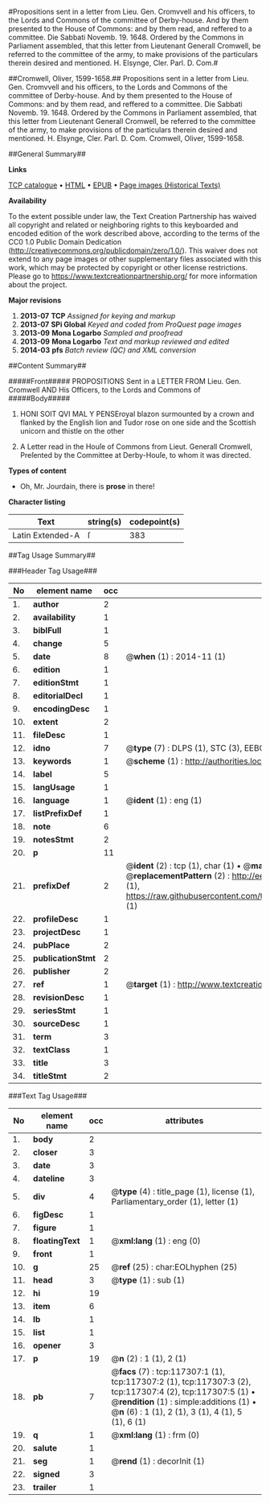 #Propositions sent in a letter from Lieu. Gen. Cromvvell and his officers, to the Lords and Commons of the committee of Derby-house. And by them presented to the House of Commons: and by them read, and reffered to a committee. Die Sabbati Novemb. 19. 1648. Ordered by the Commons in Parliament assembled, that this letter from Lieutenant Generall Cromwell, be referred to the committee of the army, to make provisions of the particulars therein desired and mentioned. H. Elsynge, Cler. Parl. D. Com.#

##Cromwell, Oliver, 1599-1658.##
Propositions sent in a letter from Lieu. Gen. Cromvvell and his officers, to the Lords and Commons of the committee of Derby-house. And by them presented to the House of Commons: and by them read, and reffered to a committee. Die Sabbati Novemb. 19. 1648. Ordered by the Commons in Parliament assembled, that this letter from Lieutenant Generall Cromwell, be referred to the committee of the army, to make provisions of the particulars therein desired and mentioned. H. Elsynge, Cler. Parl. D. Com.
Cromwell, Oliver, 1599-1658.

##General Summary##

**Links**

[TCP catalogue](http://www.ota.ox.ac.uk/tcp/)  • 
[HTML](http://tei.it.ox.ac.uk/tcp/Texts-HTML/free/A81/A81003.html)  • 
[EPUB](http://tei.it.ox.ac.uk/tcp/Texts-EPUB/free/A81/A81003.epub) • 
[Page images (Historical Texts)](https://historicaltexts.jisc.ac.uk/eebo-99865072e)

**Availability**

To the extent possible under law, the Text Creation Partnership has waived all copyright and related or neighboring rights to this keyboarded and encoded edition of the work described above, according to the terms of the CC0 1.0 Public Domain Dedication (http://creativecommons.org/publicdomain/zero/1.0/). This waiver does not extend to any page images or other supplementary files associated with this work, which may be protected by copyright or other license restrictions. Please go to https://www.textcreationpartnership.org/ for more information about the project.

**Major revisions**

1. __2013-07__ __TCP__ *Assigned for keying and markup*
1. __2013-07__ __SPi Global__ *Keyed and coded from ProQuest page images*
1. __2013-09__ __Mona Logarbo__ *Sampled and proofread*
1. __2013-09__ __Mona Logarbo__ *Text and markup reviewed and edited*
1. __2014-03__ __pfs__ *Batch review (QC) and XML conversion*

##Content Summary##

#####Front#####
PROPOSITIONS Sent in a LETTER FROM Lieu. Gen. Cromwell AND His Officers, to the Lords and Commons of
#####Body#####

1. HONI SOIT QVI MAL Y PENSEroyal blazon surmounted by a crown and flanked by the English lion and Tudor rose on one side and the Scottish unicorn and thistle on the other

1. A Letter read in the Houſe of Commons from Lieut. Generall Cromwell, Preſented by the Committee at Derby-Houſe, to whom it was directed.

**Types of content**

  * Oh, Mr. Jourdain, there is **prose** in there!

**Character listing**


|Text|string(s)|codepoint(s)|
|---|---|---|
|Latin Extended-A|ſ|383|

##Tag Usage Summary##

###Header Tag Usage###

|No|element name|occ|attributes|
|---|---|---|---|
|1.|__author__|2||
|2.|__availability__|1||
|3.|__biblFull__|1||
|4.|__change__|5||
|5.|__date__|8| @__when__ (1) : 2014-11 (1)|
|6.|__edition__|1||
|7.|__editionStmt__|1||
|8.|__editorialDecl__|1||
|9.|__encodingDesc__|1||
|10.|__extent__|2||
|11.|__fileDesc__|1||
|12.|__idno__|7| @__type__ (7) : DLPS (1), STC (3), EEBO-CITATION (1), PROQUEST (1), VID (1)|
|13.|__keywords__|1| @__scheme__ (1) : http://authorities.loc.gov/ (1)|
|14.|__label__|5||
|15.|__langUsage__|1||
|16.|__language__|1| @__ident__ (1) : eng (1)|
|17.|__listPrefixDef__|1||
|18.|__note__|6||
|19.|__notesStmt__|2||
|20.|__p__|11||
|21.|__prefixDef__|2| @__ident__ (2) : tcp (1), char (1)  •  @__matchPattern__ (2) : ([0-9\-]+):([0-9IVX]+) (1), (.+) (1)  •  @__replacementPattern__ (2) : http://eebo.chadwyck.com/downloadtiff?vid=$1&page=$2 (1), https://raw.githubusercontent.com/textcreationpartnership/Texts/master/tcpchars.xml#$1 (1)|
|22.|__profileDesc__|1||
|23.|__projectDesc__|1||
|24.|__pubPlace__|2||
|25.|__publicationStmt__|2||
|26.|__publisher__|2||
|27.|__ref__|1| @__target__ (1) : http://www.textcreationpartnership.org/docs/. (1)|
|28.|__revisionDesc__|1||
|29.|__seriesStmt__|1||
|30.|__sourceDesc__|1||
|31.|__term__|3||
|32.|__textClass__|1||
|33.|__title__|3||
|34.|__titleStmt__|2||


###Text Tag Usage###

|No|element name|occ|attributes|
|---|---|---|---|
|1.|__body__|2||
|2.|__closer__|3||
|3.|__date__|3||
|4.|__dateline__|3||
|5.|__div__|4| @__type__ (4) : title_page (1), license (1), Parliamentary_order (1), letter (1)|
|6.|__figDesc__|1||
|7.|__figure__|1||
|8.|__floatingText__|1| @__xml:lang__ (1) : eng (0)|
|9.|__front__|1||
|10.|__g__|25| @__ref__ (25) : char:EOLhyphen (25)|
|11.|__head__|3| @__type__ (1) : sub (1)|
|12.|__hi__|19||
|13.|__item__|6||
|14.|__lb__|1||
|15.|__list__|1||
|16.|__opener__|3||
|17.|__p__|19| @__n__ (2) : 1 (1), 2 (1)|
|18.|__pb__|7| @__facs__ (7) : tcp:117307:1 (1), tcp:117307:2 (1), tcp:117307:3 (2), tcp:117307:4 (2), tcp:117307:5 (1)  •  @__rendition__ (1) : simple:additions (1)  •  @__n__ (6) : 1 (1), 2 (1), 3 (1), 4 (1), 5 (1), 6 (1)|
|19.|__q__|1| @__xml:lang__ (1) : frm (0)|
|20.|__salute__|1||
|21.|__seg__|1| @__rend__ (1) : decorInit (1)|
|22.|__signed__|3||
|23.|__trailer__|1||
